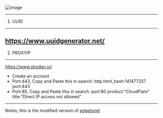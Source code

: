 ![image](https://github.com/user-attachments/assets/ff48cfec-5612-4aa2-b111-3efaf805226b)

----------------------------------------
1. UUID
----------------------------------------
https://www.uuidgenerator.net/
----------------------------------------
2. PROXYIP
----------------------------------------
https://www.shodan.io/
 - Create an account
 - Port:443, Copy and Paste this in search: http.html_hash:141477257 port:443
 - Port:80, Copy and Paste this in search: port:80 product:"CloudFlare" title:"Direct IP access not allowed"
----------------------------------------
Notes;
this is the modified version of [edgetunel](https://github.com/cmliu/edgetunnel)
